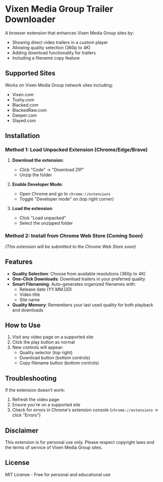 # Vixen Media Group Trailer Downloader

A browser extension that enhances Vixen Media Group sites by:
- Showing direct video trailers in a custom player
- Allowing quality selection (360p to 4K)
- Adding download functionality for trailers
- Including a filename copy feature

## Supported Sites
Works on Vixen Media Group network sites including:
- Vixen.com
- Tushy.com
- Blacked.com
- BlackedRaw.com
- Deeper.com
- Slayed.com

## Installation

### Method 1: Load Unpacked Extension (Chrome/Edge/Brave)

1. **Download the extension**:
   - Click "Code" → "Download ZIP"
   - Unzip the folder

2. **Enable Developer Mode**:
   - Open Chrome and go to `chrome://extensions`
   - Toggle "Developer mode" on (top right corner)

3. **Load the extension**:
   - Click "Load unpacked"
   - Select the unzipped folder

### Method 2: Install from Chrome Web Store (Coming Soon)
*(This extension will be submitted to the Chrome Web Store soon)*

## Features

- **Quality Selection**: Choose from available resolutions (360p to 4K)
- **One-Click Downloads**: Download trailers in your preferred quality
- **Smart Filenaming**: Auto-generates organized filenames with:
  - Release date (YY.MM.DD)
  - Video title
  - Site name
- **Quality Memory**: Remembers your last used quality for both playback and downloads

## How to Use

1. Visit any video page on a supported site
2. Click the play button as normal
3. New controls will appear:
   - Quality selector (top right)
   - Download button (bottom controls)
   - Copy filename button (bottom controls)

## Troubleshooting

If the extension doesn't work:
1. Refresh the video page
2. Ensure you're on a supported site
3. Check for errors in Chrome's extension console (`chrome://extensions` → click "Errors")

## Disclaimer

This extension is for personal use only. Please respect copyright laws and the terms of service of Vixen Media Group sites.

## License

MIT License - Free for personal and educational use
